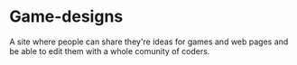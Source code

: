 # Game-designs
 A site where people can share they're ideas for games and web pages and be able to edit them with a whole comunity of coders.
